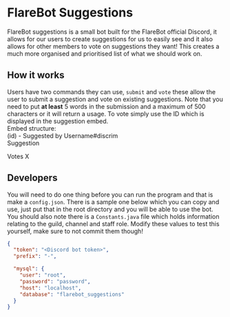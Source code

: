 # FlareBot Suggestions

FlareBot suggestions is a small bot built for the FlareBot official Discord, it allows for our users to create suggestions for us to easily see and it also allows for other members to vote on suggestions they want! This creates a much more organised and prioritised list of what we should work on.

## How it works
Users have two commands they can use, `submit` and `vote` these allow the user to submit a suggestion and vote on existing suggestions. Note that you need to put **at least** 5 words in the submission and a maximum of 500 characters or it will return a usage. To vote simply use the ID which is displayed in the suggestion embed.  
Embed structure:  
(id) - Suggested by Username#discrim  
Suggestion

Votes
X

## Developers
You will need to do one thing before you can run the program and that is make a `config.json`. There is a sample one below which you can copy and use, just put that in the root directory and you will be able to use the bot. You should also note there is a `Constants.java` file which holds information relating to the guild, channel and staff role. Modify these values to test this yourself, make sure to not commit them though!

```json
{
  "token": "<Discord bot token>",
  "prefix": "-",

  "mysql": {
    "user": "root",
    "password": "password",
    "host": "localhost",
    "database": "flarebot_suggestions"
  }
}
```
